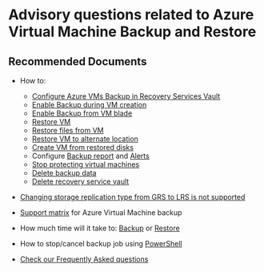 <properties
	pageTitle="Azure Virtual Machine Backup How-to and general questions"
	description="Azure Virtual Machine Backup How-to and general questions"
	service="microsoft.recoveryservices"
	resource="vaults"
	authors="srinathv"
	ms.author="srinathv"
	displayOrder=""
	selfHelpType="generic"
	supportTopicIds="32612993"
	resourceTags=""
	productPesIds="15207"
	cloudEnvironments="public"
	articleId="4cea27ca-0a1a-4382-838f-02a2ed10855d"
/>
# Advisory questions related to Azure Virtual Machine Backup and Restore

## **Recommended Documents** 
- How to:

	* [Configure Azure VMs Backup in Recovery Services Vault](https://aka.ms/AB-AA4ecq2)
	* [Enable Backup during VM creation](https://aka.ms/AB-EnableBackupDuringVMcreation)
	* [Enable Backup from VM blade](https://aka.ms/AB-EnableBackupDuringVMcreation)
	* [Restore VM](https://aka.ms/AB-AA4e568)
	* [Restore files from VM](https://aka.ms/AB-AA4e56h)
	* [Restore VM to alternate location](https://aka.ms/AB-AA4e570)
	* [Create VM from restored disks](https://aka.ms/AB-AA4e56j)
	* Configure [Backup report](https://aka.ms/AB-backupReorts) and [Alerts](https://aka.ms/AB-AA4e56k)
	* [Stop protecting virtual machines](https://aka.ms/AB-AA4ecqs)
	* [Delete backup data](https://aka.ms/AB-AA4e56f)<br>
	* [Delete recovery service vault](https://aka.ms/AB-AA4ecq5)<br>
	
- [Changing storage replication type from GRS to LRS is not supported](https://aka.ms/AB-AA4e571)<br>
- [Support matrix](https://aka.ms/AB-AA4ecqa) for Azure Virtual Machine backup<br>
- How much time will it take to: [Backup](https://aka.ms/AB-AA4ecqb) or  [Restore](https://aka.ms/AB-AA4ecqn)<br>
- How to stop/cancel backup job using [PowerShell](https://aka.ms/AB-AA4e56e)<br>
- [Check our Frequently Asked questions](https://aka.ms/AB-AA4e56n)

